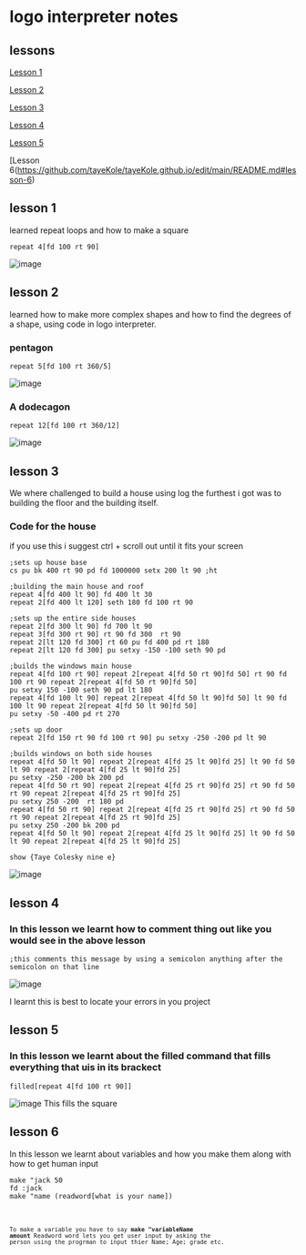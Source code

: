 # logo interpreter notes 
## lessons
[Lesson 1](https://github.com/tayeKole/tayeKole.github.io/edit/main/README.md#lesson-1)

[Lesson 2](https://github.com/tayeKole/tayeKole.github.io/edit/main/README.md#lesson-2)

[Lesson 3](https://github.com/tayeKole/tayeKole.github.io/edit/main/README.md#lesson-3)

[Lesson 4](https://github.com/tayeKole/tayeKole.github.io/edit/main/README.md#lesson-4)

[Lesson 5](https://github.com/tayeKole/tayeKole.github.io/edit/main/README.md#lesson-5)

[Lesson 6(https://github.com/tayeKole/tayeKole.github.io/edit/main/README.md#lesson-6)

## lesson 1
 learned repeat loops and how to make a square

<pre><code>repeat 4[fd 100 rt 90]
</code></pre>
![image](https://user-images.githubusercontent.com/122093059/224299785-f6655998-3e83-4783-b2f1-e6cd3cc57e99.png)


 ## lesson 2
learned how to make more complex shapes and how to find the degrees of a shape, using code in logo interpreter.
  ### pentagon
<pre><code>repeat 5[fd 100 rt 360/5]
</code></pre>
![image](https://user-images.githubusercontent.com/122093059/224300964-be927216-b068-4722-a6d4-b509eefbdb7c.png)


### A dodecagon
<pre><code>repeat 12[fd 100 rt 360/12]
</code></pre>
![image](https://user-images.githubusercontent.com/122093059/224301150-b32572dd-f444-4ec0-8407-60fb1f57c3fa.png)


 ## lesson 3
 We where challenged to build a house using log the furthest i got was to building the floor and the building itself.
 ### Code for the house
 if you use this i suggest ctrl + scroll out until it fits your screen
<pre><code>;sets up house base
cs pu bk 400 rt 90 pd fd 1000000 setx 200 lt 90 ;ht 

;building the main house and roof
repeat 4[fd 400 lt 90] fd 400 lt 30
repeat 2[fd 400 lt 120] seth 180 fd 100 rt 90

;sets up the entire side houses
repeat 2[fd 300 lt 90] fd 700 lt 90
repeat 3[fd 300 rt 90] rt 90 fd 300  rt 90
repeat 2[lt 120 fd 300] rt 60 pu fd 400 pd rt 180
repeat 2[lt 120 fd 300] pu setxy -150 -100 seth 90 pd

;builds the windows main house
repeat 4[fd 100 rt 90] repeat 2[repeat 4[fd 50 rt 90]fd 50] rt 90 fd 100 rt 90 repeat 2[repeat 4[fd 50 rt 90]fd 50] 
pu setxy 150 -100 seth 90 pd lt 180
repeat 4[fd 100 lt 90] repeat 2[repeat 4[fd 50 lt 90]fd 50] lt 90 fd 100 lt 90 repeat 2[repeat 4[fd 50 lt 90]fd 50]
pu setxy -50 -400 pd rt 270

;sets up door
repeat 2[fd 150 rt 90 fd 100 rt 90] pu setxy -250 -200 pd lt 90

;builds windows on both side houses
repeat 4[fd 50 lt 90] repeat 2[repeat 4[fd 25 lt 90]fd 25] lt 90 fd 50 lt 90 repeat 2[repeat 4[fd 25 lt 90]fd 25]
pu setxy -250 -200 bk 200 pd
repeat 4[fd 50 rt 90] repeat 2[repeat 4[fd 25 rt 90]fd 25] rt 90 fd 50 rt 90 repeat 2[repeat 4[fd 25 rt 90]fd 25]
pu setxy 250 -200  rt 180 pd
repeat 4[fd 50 rt 90] repeat 2[repeat 4[fd 25 rt 90]fd 25] rt 90 fd 50 rt 90 repeat 2[repeat 4[fd 25 rt 90]fd 25]
pu setxy 250 -200 bk 200 pd
repeat 4[fd 50 lt 90] repeat 2[repeat 4[fd 25 lt 90]fd 25] lt 90 fd 50 lt 90 repeat 2[repeat 4[fd 25 lt 90]fd 25]

show {Taye Colesky nine e}
</code></pre>
![image](https://user-images.githubusercontent.com/122093059/224301475-c02c86c9-c883-46dd-ab35-12b465de9001.png)


## lesson 4
### In this lesson we learnt how to comment thing out like you would see in the above lesson
<pre><code>;this comments this message by using a semicolon anything after the semicolon on that line
</code></pre>
![image](https://user-images.githubusercontent.com/122093059/224301624-0dbda88b-ef26-4918-9b37-428c2ed4ea42.png)

I learnt this is best to locate your errors in you project

## lesson 5
### In this lesson we learnt about the **filled** command that fills everything that uis in its brackect
<pre><code>filled[repeat 4[fd 100 rt 90]]
</code></pre>
![image](https://user-images.githubusercontent.com/122093059/224302132-e3bb5a6e-8e8c-4ff4-a7d0-940483b12c00.png)
This fills the square

## lesson 6
In this lesson we learnt about variables and how you make them along with how to get human input
<pre><code>make "jack 50
fd :jack
make "name (readword[what is your name])
<code/></pre>
To make a variable you have to say **make "variableName amount**
Readword word lets you get user input by asking the person using the progrman to input thier Name; Age; grade etc.
